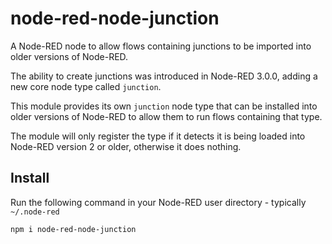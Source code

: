 node-red-node-junction
======================

A Node-RED node to allow flows containing junctions to be imported into older versions
of Node-RED.

The ability to create junctions was introduced in Node-RED 3.0.0, adding a new core
node type called `junction`.

This module provides its own `junction` node type that can be installed into older
versions of Node-RED to allow them to run flows containing that type.

The module will only register the type if it detects it is being loaded into
Node-RED version 2 or older, otherwise it does nothing.


Install
-------

Run the following command in your Node-RED user directory - typically `~/.node-red`

    npm i node-red-node-junction
